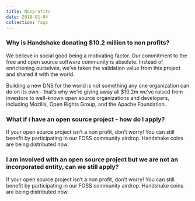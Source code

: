```yaml
---
title: Nonprofits
date: 2018-01-04
collection: faqs
---
```

### Why is Handshake donating $10.2 million to non profits?
We believe in social good being a motivating factor. Our commitment to the free and open source software community is absolute. Instead of enrichening ourselves, we’ve taken the validation value from this project and shared it with the world.

Building a new DNS for the world is not something any one organization can do on its own - that’s why we’re giving away all $10.2m we’ve raised from investors to well-known open source organizations and developers, including Mozilla, Open Rights Group, and the Apache Foundation.


### What if i have an open source project - how do I apply? 
If your open source project isn’t a non profit, don’t worry! You can still benefit by participating in our FOSS community airdrop. Handshake coins are being distributed now.


### I am involved with an open source project but we are not an incorporated entity, can we still apply?
If your open source project isn’t a non profit, don’t worry! You can still benefit by participating in our FOSS community airdrop. Handshake coins are being distributed now.
